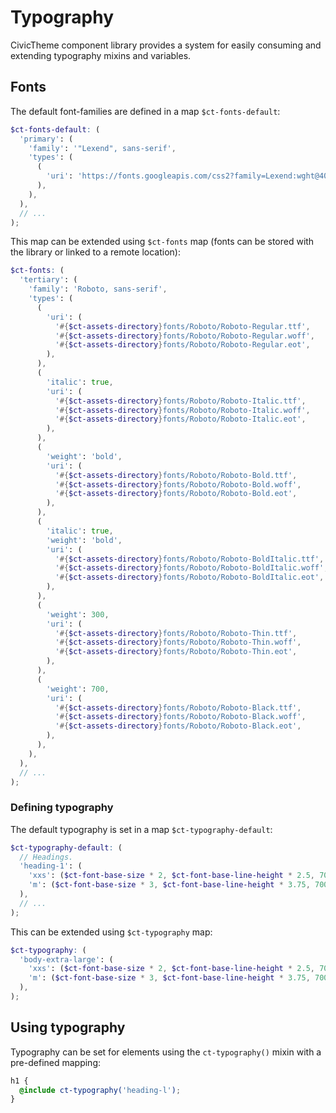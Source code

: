 # Typography

CivicTheme component library provides a system for easily consuming and extending
typography mixins and variables.

## Fonts

The default font-families are defined in a map `$ct-fonts-default`:

```scss
$ct-fonts-default: (
  'primary': (
    'family': '"Lexend", sans-serif',
    'types': (
      (
        'uri': 'https://fonts.googleapis.com/css2?family=Lexend:wght@400;500;600;700&display=swap',
      ),
    ),
  ),
  // ...
);
```

This map can be extended using `$ct-fonts` map (fonts can be stored with
the library or linked to a remote location):

```scss
$ct-fonts: (
  'tertiary': (
    'family': 'Roboto, sans-serif',
    'types': (
      (
        'uri': (
          '#{$ct-assets-directory}fonts/Roboto/Roboto-Regular.ttf',
          '#{$ct-assets-directory}fonts/Roboto/Roboto-Regular.woff',
          '#{$ct-assets-directory}fonts/Roboto/Roboto-Regular.eot',
        ),
      ),
      (
        'italic': true,
        'uri': (
          '#{$ct-assets-directory}fonts/Roboto/Roboto-Italic.ttf',
          '#{$ct-assets-directory}fonts/Roboto/Roboto-Italic.woff',
          '#{$ct-assets-directory}fonts/Roboto/Roboto-Italic.eot',
        ),
      ),
      (
        'weight': 'bold',
        'uri': (
          '#{$ct-assets-directory}fonts/Roboto/Roboto-Bold.ttf',
          '#{$ct-assets-directory}fonts/Roboto/Roboto-Bold.woff',
          '#{$ct-assets-directory}fonts/Roboto/Roboto-Bold.eot',
        ),
      ),
      (
        'italic': true,
        'weight': 'bold',
        'uri': (
          '#{$ct-assets-directory}fonts/Roboto/Roboto-BoldItalic.ttf',
          '#{$ct-assets-directory}fonts/Roboto/Roboto-BoldItalic.woff',
          '#{$ct-assets-directory}fonts/Roboto/Roboto-BoldItalic.eot',
        ),
      ),
      (
        'weight': 300,
        'uri': (
          '#{$ct-assets-directory}fonts/Roboto/Roboto-Thin.ttf',
          '#{$ct-assets-directory}fonts/Roboto/Roboto-Thin.woff',
          '#{$ct-assets-directory}fonts/Roboto/Roboto-Thin.eot',
        ),
      ),
      (
        'weight': 700,
        'uri': (
          '#{$ct-assets-directory}fonts/Roboto/Roboto-Black.ttf',
          '#{$ct-assets-directory}fonts/Roboto/Roboto-Black.woff',
          '#{$ct-assets-directory}fonts/Roboto/Roboto-Black.eot',
        ),
      ),
    ),
  ),
  // ...
);
```

### Defining typography

The default typography is set in a map `$ct-typography-default`:

```scss
$ct-typography-default: (
  // Headings.
  'heading-1': (
    'xxs': ($ct-font-base-size * 2, $ct-font-base-line-height * 2.5, 700, 'primary', -0.6px),
    'm': ($ct-font-base-size * 3, $ct-font-base-line-height * 3.75, 700, 'primary', -1px)
  ),
  // ...
);
```

This can be extended using `$ct-typography` map:

```scss
$ct-typography: (
  'body-extra-large': (
    'xxs': ($ct-font-base-size * 2, $ct-font-base-line-height * 2.5, 700, 'primary', -0.6px),
    'm': ($ct-font-base-size * 3, $ct-font-base-line-height * 3.75, 700, 'primary', -1px)
  ),
);
```

## Using typography

Typography can be set for elements using the `ct-typography()` mixin
with a pre-defined mapping:

```scss
h1 {
  @include ct-typography('heading-l');
}
```
